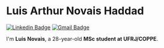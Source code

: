 # Luis Arthur Novais Haddad

[![Linkedin Badge](https://img.shields.io/badge/-LinkedIn-blue?style=flat-square&logo=Linkedin&logoColor=white&target=blank&link=https://www.linkedin.com/in/guicaruso/)](https://www.linkedin.com/in/luisarthurnh/)
[![Gmail Badge](https://img.shields.io/badge/-Gmail-c14438?style=flat-square&logo=Gmail&logoColor=white&link=mailto:gui.martinscaruso@gmail.com)](mailto:luis.novais@engenharia.ufjf.br)


I'm **Luis Novais**, a 28-year-old **MSc student at UFRJ/COPPE**.
